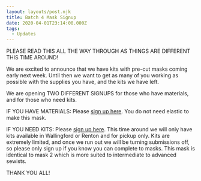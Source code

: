 ```yaml
---
layout: layouts/post.njk
title: Batch 4 Mask Signup
date: 2020-04-01T23:14:00.000Z
tags:
  - Updates
---
```

PLEASE READ THIS ALL THE WAY THROUGH AS THINGS ARE DIFFERENT THIS TIME AROUND!

We are excited to announce that we have kits with pre-cut masks coming early next week. Until then we want to get as many of you working as possible with the supplies you have, and the kits we have left.

We are opening TWO DIFFERENT SIGNUPS for those who have materials, and for those who need kits.

IF YOU HAVE MATERIALS: Please [sign up here](https://forms.gle/Cez5va62HKSUsZKt5). You do not need elastic to make this mask.

IF YOU NEED KITS: Please [sign up here](https://forms.gle/QqZhHGgdxB5ug5uY8). This time around we will only have kits available in Wallingford or Renton and for pickup only. Kits are extremely limited, and once we run out we will be turning submissions off, so please only sign up if you know you can complete to masks. This mask is identical to mask 2 which is more suited to intermediate to advanced sewists.

THANK YOU ALL!